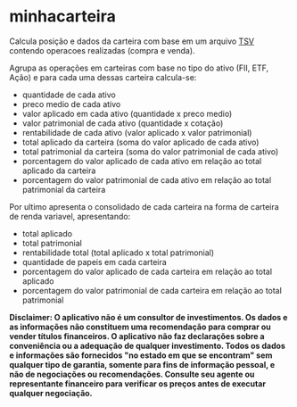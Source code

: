 # minhacarteira

Calcula posição e dados da carteira com base em um arquivo [TSV](https://en.wikipedia.org/wiki/Tab-separated_values) contendo operacoes realizadas (compra e venda).  

Agrupa as operações em carteiras com base no tipo do ativo (FII, ETF, Ação) e para cada uma dessas carteira calcula-se:
- quantidade de cada ativo
- preco medio de cada ativo
- valor aplicado em cada ativo (quantidade x preco medio)
- valor patrimonial de cada ativo (quantidade x cotação)
- rentabilidade de cada ativo (valor aplicado x valor patrimonial)
- total aplicado da carteira (soma do valor aplicado de cada ativo)
- total patrimonial da carteira (soma do valor patrimonial de cada ativo)
- porcentagem do valor aplicado de cada ativo em relação ao total aplicado da carteira
- porcentagem do valor patrimonial de cada ativo em relação ao total patrimonial da carteira

Por ultimo apresenta o consolidado de cada carteira na forma de carteira de renda variavel, apresentando:
- total aplicado
- total patrimonial 
- rentabilidade total (total aplicado x total patrimonial)
- quantidade de papeis em cada carteira
- porcentagem do valor aplicado de cada carteira em relação ao total aplicado
- porcentagem do valor patrimonial de cada carteira em relação ao total patrimonial


**Disclaimer: O aplicativo não é um consultor de investimentos. Os dados e as informações não constituem uma recomendação para comprar ou vender títulos financeiros.  O aplicativo não faz declarações sobre a conveniência ou a adequação de qualquer investimento. Todos os dados e informações são fornecidos "no estado em que se encontram" sem qualquer tipo de garantia, somente para fins de informação pessoal, e não de negociações ou recomendações. Consulte seu agente ou representante financeiro para verificar os preços antes de executar qualquer negociação.**

